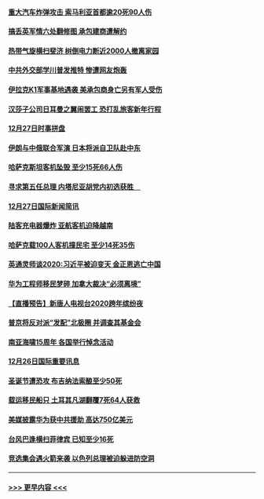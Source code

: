 #### [重大汽车炸弹攻击 索马利亚首都逾20死90人伤](../pages/prog202/a102739413.md?t=12281855) 
#### [搞丢英军情六处翻修图 承包建商遭解约](../pages/prog202/a102739401.md?t=12281855) 
#### [热带气旋横扫斐济 树倒电力断近2000人撤离家园](../pages/prog202/a102739251.md?t=12281855) 
#### [中共外交部学川普发推特 惨遭网友炮轰](../pages/prog202/a102739216.md?t=12281855) 
#### [伊拉克K1军事基地遇袭 美承包商身亡另有军人受伤](../pages/prog202/a102739183.md?t=12281855) 
#### [汉莎子公司日耳曼之翼闹罢工 恐打乱旅客新年行程](../pages/prog202/a102739172.md?t=12281855) 
#### [12月27日时事拼盘](../pages/prog202/a102738992.md?t=12281855) 
#### [伊朗与中俄联合军演 日本将派自卫队赴中东](../pages/prog202/a102738823.md?t=12281855) 
#### [哈萨克斯坦客机坠毁 至少15死66人伤](../pages/prog202/a102738606.md?t=12281855) 
#### [寻求第五任总理 内塔尼亚胡党内初选获胜　](../pages/prog202/a102738772.md?t=12281855) 
#### [12月27日国际新闻简讯](../pages/prog202/a102738604.md?t=12281855) 
#### [陆客充电器爆炸 亚航客机迫降越南](../pages/prog202/a102738530.md?t=12281855) 
#### [哈萨克载100人客机撞民宅 至少14死35伤](../pages/prog202/a102738485.md?t=12281855) 
#### [英通灵师谈2020:习近平被迫变天 金正恩逃亡中国](../pages/prog202/a102738340.md?t=12281855) 
#### [华为工程师移民梦碎 加拿大裁决“必须离境”](../pages/prog202/a102738306.md?t=12281855) 
#### [【直播预告】新唐人电视台2020跨年缤纷夜](../pages/prog202/a102738273.md?t=12281855) 
#### [普京将反对派“发配”北极圈 并调查其基金会](../pages/prog202/a102738056.md?t=12281855) 
#### [南亚海啸15周年 各国举行悼念活动](../pages/prog202/a102738043.md?t=12281855) 
#### [12月26日国际重要讯息](../pages/prog202/a102737872.md?t=12281855) 
#### [圣诞节遭恐攻 布吉纳法索酿至少50死](../pages/prog202/a102737869.md?t=12281855) 
#### [载运移民船只 土耳其凡湖翻覆7死64人获救](../pages/prog202/a102737839.md?t=12281855) 
#### [美媒披露华为获中共援助 高达750亿美元](../pages/prog202/a102737744.md?t=12281855) 
#### [台风巴逢横扫菲律宾 已知至少16死](../pages/prog202/a102737673.md?t=12281855) 
#### [竞选集会遇火箭来袭 以色列总理被迫躲进防空洞](../pages/prog202/a102737659.md?t=12281855) 

----
#### [ >>> 更早内容 <<< ](../indexes/prog202-earlier.md)
